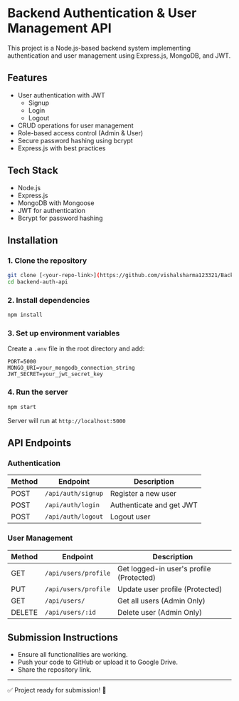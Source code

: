 # Backend Authentication & User Management API

This project is a Node.js-based backend system implementing authentication and user management using Express.js, MongoDB, and JWT.

## Features
- User authentication with JWT
  - Signup
  - Login
  - Logout
- CRUD operations for user management
- Role-based access control (Admin & User)
- Secure password hashing using bcrypt
- Express.js with best practices

## Tech Stack
- Node.js
- Express.js
- MongoDB with Mongoose
- JWT for authentication
- Bcrypt for password hashing

## Installation

### 1. Clone the repository
```bash
git clone [<your-repo-link>](https://github.com/vishalsharma123321/Backend-assigmnet--for-Algo8)
cd backend-auth-api
```

### 2. Install dependencies
```bash
npm install
```

### 3. Set up environment variables
Create a `.env` file in the root directory and add:
```env
PORT=5000
MONGO_URI=your_mongodb_connection_string
JWT_SECRET=your_jwt_secret_key
```

### 4. Run the server
```bash
npm start
```
Server will run at `http://localhost:5000`

## API Endpoints

### Authentication
| Method | Endpoint        | Description  |
|--------|----------------|--------------|
| POST   | `/api/auth/signup` | Register a new user |
| POST   | `/api/auth/login` | Authenticate and get JWT |
| POST   | `/api/auth/logout` | Logout user |

### User Management
| Method | Endpoint        | Description  |
|--------|----------------|--------------|
| GET   | `/api/users/profile` | Get logged-in user's profile (Protected) |
| PUT   | `/api/users/profile` | Update user profile (Protected) |
| GET   | `/api/users/` | Get all users (Admin Only) |
| DELETE | `/api/users/:id` | Delete user (Admin Only) |

## Submission Instructions
- Ensure all functionalities are working.
- Push your code to GitHub or upload it to Google Drive.
- Share the repository link.

---

✅ Project ready for submission! 🚀

